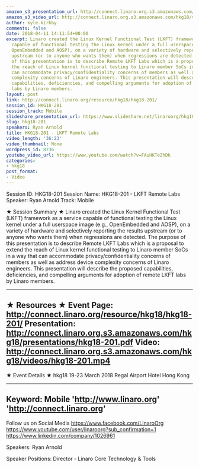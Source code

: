 ```yaml
---
amazon_s3_presentation_url: http://connect.linaro.org.s3.amazonaws.com/hkg18/presentations/hkg18-201.pdf
amazon_s3_video_url: http://connect.linaro.org.s3.amazonaws.com/hkg18/videos/hkg18-201.mp4
author: kyle.kirkby
comments: false
date: 2018-04-11 14:11:54+00:00
excerpt: Linaro created the Linux Kernel Functional Test (LKFT) framework as a service
  capable of functional testing the Linux kernel under a full userspace image (e.g.,
  OpenEmbedded and AOSP), on a variety of hardware and selectively reporting the results
  upstream (or to anyone who wants them) when regressions are detected. The purpose
  of this presentation is to describe Remote LKFT Labs which is a proposal to extend
  the reach of Linux kernel functional testing to Linaro member SoCs in a way that
  can accommodate privacy/confidentiality concerns of members as well as address device
  complexity concerns of Linaro engineers. This presentation will describe the proposed
  capabilities, deficiencies, and compelling arguments for adoption of remote LKFT
  labs by Linaro members.
layout: post
link: http://connect.linaro.org/resource/hkg18/hkg18-201/
session_id: HKG18-201
session_track: Mobile
slideshare_presentation_url: https://www.slideshare.net/linaroorg/hkg18201-lkft-remote-labs
slug: hkg18-201
speakers: Ryan Arnold
title: HKG18-201 - LKFT Remote Labs
video_length: '36:23'
video_thumbnail: None
wordpress_id: 8736
youtube_video_url: https://www.youtube.com/watch?v=FAuHKTeZhDk
categories:
- hkg18
post_format:
- Video
---
```


Session ID: HKG18-201
Session Name: HKG18-201 - LKFT Remote Labs
Speaker: Ryan Arnold
Track: Mobile


★ Session Summary ★
Linaro created the Linux Kernel Functional Test (LKFT) framework as a service capable of functional testing the Linux kernel under a full userspace image (e.g., OpenEmbedded and AOSP), on a variety of hardware and selectively reporting the results upstream (or to anyone who wants them) when regressions are detected. The purpose of this presentation is to describe Remote LKFT Labs which is a proposal to extend the reach of Linux kernel functional testing to Linaro member SoCs in a way that can accommodate privacy/confidentiality concerns of members as well as address device complexity concerns of Linaro engineers. This presentation will describe the proposed capabilities, deficiencies, and compelling arguments for adoption of remote LKFT labs by Linaro members.

---------------------------------------------------
★ Resources ★
Event Page: http://connect.linaro.org/resource/hkg18/hkg18-201/
Presentation: http://connect.linaro.org.s3.amazonaws.com/hkg18/presentations/hkg18-201.pdf
Video: http://connect.linaro.org.s3.amazonaws.com/hkg18/videos/hkg18-201.mp4
 ---------------------------------------------------
★ Event Details ★
hkg18
19-23 March 2018 
Regal Airport Hotel Hong Kong

---------------------------------------------------
Keyword: Mobile
'http://www.linaro.org'
'http://connect.linaro.org'
---------------------------------------------------
Follow us on Social Media
https://www.facebook.com/LinaroOrg
https://www.youtube.com/user/linaroorg?sub_confirmation=1
https://www.linkedin.com/company/1026961

Speakers: Ryan Arnold

Speaker Positions: Director - Linaro Core Technology & Tools


